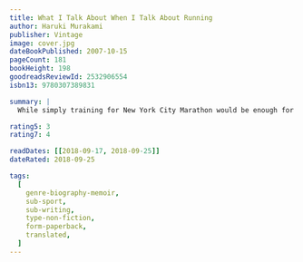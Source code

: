 ```yaml
---
title: What I Talk About When I Talk About Running
author: Haruki Murakami
publisher: Vintage
image: cover.jpg
dateBookPublished: 2007-10-15
pageCount: 181
bookHeight: 198
goodreadsReviewId: 2532906554
isbn13: 9780307389831

summary: |
  While simply training for New York City Marathon would be enough for most people, Haruki Murakami's decided to write about it as well. The result is a beautiful memoir about his intertwined obsessions with running and writing, full of vivid memories and insights, including the eureka moment when he decided to become a writer.

rating5: 3
rating7: 4

readDates: [[2018-09-17, 2018-09-25]]
dateRated: 2018-09-25

tags:
  [
    genre-biography-memoir,
    sub-sport,
    sub-writing,
    type-non-fiction,
    form-paperback,
    translated,
  ]
---
```

